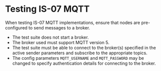 # Testing IS-07 MQTT

When testing IS-07 MQTT implementations, ensure that nodes are pre-configured to send messages to a broker.

* The test suite does not start a broker.
* The broker used must support MQTT version 5.
* The test suite must be able to connect to the broker(s) specified in the active sender parameters and subscribe to the appropriate topics.
* The config parameters `MQTT_USERNAME` and `MQTT_PASSWORD` may be changed to specify authentication details for connecting to the broker.
